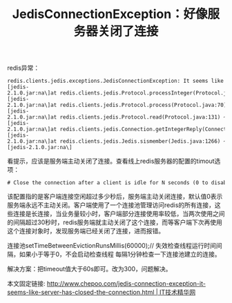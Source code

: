 ﻿---
layout: articles
title: JedisConnectionException：好像服务器关闭了连接
permalink: articles/20160810001.html
disqusIdentifier: articles/20160810001.html
disqusUrl: http://redis.cn/monthly/temp.html
discuzTid: 
---


redis异常：

```
redis.clients.jedis.exceptions.JedisConnectionException: It seems like server has closed the connection.at redis.clients.util.RedisInputStream.readLine(RedisInputStream.java:90) ~\[jedis-2.1.0.jar:na\]at redis.clients.jedis.Protocol.processInteger(Protocol.java:110) ~\[jedis-2.1.0.jar:na\]at redis.clients.jedis.Protocol.process(Protocol.java:70) ~\[jedis-2.1.0.jar:na\]at redis.clients.jedis.Protocol.read(Protocol.java:131) ~\[jedis-2.1.0.jar:na\]at redis.clients.jedis.Connection.getIntegerReply(Connection.java:188) ~\[jedis-2.1.0.jar:na\]at redis.clients.jedis.Jedis.sismember(Jedis.java:1266) ~\[jedis-2.1.0.jar:na\]
```

看提示，应该是服务端主动关闭了连接。查看线上redis服务器的配置的timout选项：

```
# Close the connection after a client is idle for N seconds (0 to disable)timeout 30
```

该配置指的是客户端连接空闲超过多少秒后，服务端主动关闭连接，默认值0表示服务端永远不主动关闭。客户端使用了一个连接池管理访问redis的所有连接，这些连接是长连接，当业务量较小时，客户端部分连接使用率较低，当两次使用之间的间隔超过30秒时，redis服务端就主动关闭了这个连接，而等客户端下次再使用这个连接对象时，发现服务端已经关闭了连接，进而报错。

连接池setTimeBetweenEvictionRunsMillis(60000);// 失效检查线程运行时间间隔，如果小于等于0，不会启动检查线程 每隔1分钟检查一下连接池建立的连接。

解决方案：把timeout值大于60s即可。改为300，问题解决。

本文固定链接: [http://www.chepoo.com/jedis-connection-exception-it-seems-like-server-has-closed-the-connection.html | IT技术精华网](http://www.chepoo.com/jedis-connection-exception-it-seems-like-server-has-closed-the-connection.html "JedisConnectionException: It seems like server has closed the connection")